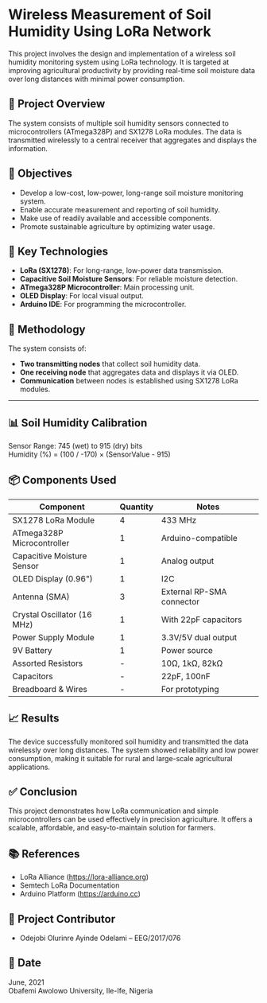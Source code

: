 # Wireless Measurement of Soil Humidity Using LoRa Network

This project involves the design and implementation of a wireless soil humidity monitoring system using LoRa technology. It is targeted at improving agricultural productivity by providing real-time soil moisture data over long distances with minimal power consumption.

## 📘 Project Overview

The system consists of multiple soil humidity sensors connected to microcontrollers (ATmega328P) and SX1278 LoRa modules. The data is transmitted wirelessly to a central receiver that aggregates and displays the information.

## 🎯 Objectives

- Develop a low-cost, low-power, long-range soil moisture monitoring system.
- Enable accurate measurement and reporting of soil humidity.
- Make use of readily available and accessible components.
- Promote sustainable agriculture by optimizing water usage.

## 🧠 Key Technologies

- **LoRa (SX1278)**: For long-range, low-power data transmission.
- **Capacitive Soil Moisture Sensors**: For reliable moisture detection.
- **ATmega328P Microcontroller**: Main processing unit.
- **OLED Display**: For local visual output.
- **Arduino IDE**: For programming the microcontroller.

## 📐 Methodology

The system consists of:
- **Two transmitting nodes** that collect soil humidity data.
- **One receiving node** that aggregates data and displays it via OLED.
- **Communication** between nodes is established using SX1278 LoRa modules.

---

## 📊 Soil Humidity Calibration
Sensor Range: 745 (wet) to 915 (dry) bits  
Humidity (%) = (100 / -170) × (SensorValue - 915)

## 📦 Components Used

| Component                   | Quantity | Notes                        |
|----------------------------|----------|------------------------------|
| SX1278 LoRa Module         | 4        | 433 MHz                      |
| ATmega328P Microcontroller | 1        | Arduino-compatible           |
| Capacitive Moisture Sensor | 1        | Analog output                |
| OLED Display (0.96")       | 1        | I2C                          |
| Antenna (SMA)              | 3        | External RP-SMA connector    |
| Crystal Oscillator (16 MHz)| 1        | With 22pF capacitors         |
| Power Supply Module        | 1        | 3.3V/5V dual output          |
| 9V Battery                 | 1        | Power source                 |
| Assorted Resistors         | -        | 10Ω, 1kΩ, 82kΩ               |
| Capacitors                 | -        | 22pF, 100nF                  |
| Breadboard & Wires         | -        | For prototyping              |

## 📈 Results

The device successfully monitored soil humidity and transmitted the data wirelessly over long distances. The system showed reliability and low power consumption, making it suitable for rural and large-scale agricultural applications.

## ✅ Conclusion

This project demonstrates how LoRa communication and simple microcontrollers can be used effectively in precision agriculture. It offers a scalable, affordable, and easy-to-maintain solution for farmers.

## 📚 References

- LoRa Alliance (https://lora-alliance.org)
- Semtech LoRa Documentation
- Arduino Platform (https://arduino.cc)

## 👥 Project Contributor

- Odejobi Olurinre Ayinde Odelami – EEG/2017/076  

## 📅 Date

June, 2021  
Obafemi Awolowo University, Ile-Ife, Nigeria
